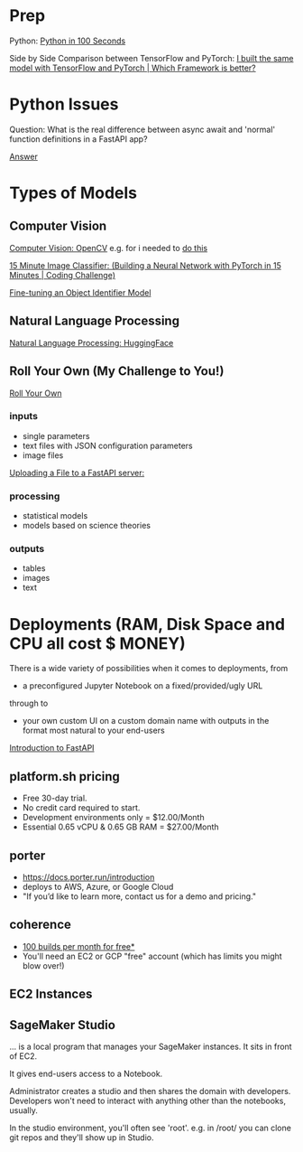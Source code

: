 # Prep

Python: [Python in 100 Seconds](https://www.youtube.com/watch?v=x7X9w_GIm1s)

Side by Side Comparison between TensorFlow and PyTorch:
[I built the same model with TensorFlow and PyTorch | Which Framework is better?](https://www.youtube.com/watch?v=ay1E1f8VqP8)

# Python Issues

Question: What is the real difference between async await and 'normal' function definitions in a FastAPI app?

[Answer](https://stackoverflow.com/questions/71516140/fastapi-runs-api-calls-in-serial-instead-of-parallel-fashion/71517830#71517830)

# Types of Models

## Computer Vision

[Computer Vision: OpenCV](https://opencv.org/about/)
e.g. for 
i needed to [do this](https://stackoverflow.com/questions/67921192/5bad-argument-in-function-rectangle-cant-parse-pt1-sequence-item-wit)

[15 Minute Image Classifier: (Building a Neural Network with PyTorch in 15 Minutes | Coding Challenge)](https://www.youtube.com/watch?v=mozBidd58VQ)

[Fine-tuning an Object Identifier Model](https://pytorch.org/tutorials/intermediate/torchvision_tutorial.html)

## Natural Language Processing

[Natural Language Processing: HuggingFace](https://huggingface.co/learn/nlp-course/chapter1/1)

## Roll Your Own (My Challenge to You!)

[Roll Your Own](http://example.com)

### inputs
- single parameters
- text files with JSON configuration parameters
- image files

[Uploading a File to a FastAPI server:](https://stackoverflow.com/questions/70796124/fastapi-how-to-upload-file-via-html-form/70797993#70797993)

### processing
- statistical models
- models based on science theories

### outputs
- tables
- images
- text

# Deployments (RAM, Disk Space and CPU all cost $ MONEY)

There is a wide variety of possibilities when it comes to deployments, from
- a preconfigured Jupyter Notebook on a fixed/provided/ugly URL

through to 

- your own custom UI on a custom domain name with outputs in the format most natural to your end-users

[Introduction to FastAPI](https://www.youtube.com/watch?v=SORiTsvnU28)

## platform.sh pricing
- Free 30-day trial.
- No credit card required to start.
- Development environments only = $12.00/Month
- Essential 0.65 vCPU & 0.65 GB RAM = $27.00/Month

## porter
- https://docs.porter.run/introduction
- deploys to AWS, Azure, or Google Cloud
- "If you’d like to learn more, contact us for a demo and pricing."

## coherence
- [100 builds per month for free*](https://docs.withcoherence.com/docs/overview/pricing#platform-fee)
- You'll need an EC2 or GCP "free" account (which has limits you might blow over!)

## EC2 Instances

## SageMaker Studio

... is a local program that manages your SageMaker instances. It sits in front of EC2.

It gives end-users access to a Notebook.

Administrator creates a studio and then shares the domain with developers. Developers won't need to interact with anything other than the notebooks, usually.

In the studio environment, you'll often see 'root'. e.g. in /root/ you can clone git repos and they'll show up in Studio.

